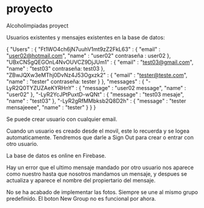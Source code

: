 # proyecto
Alcoholimpiadas proyect

Usuarios existentes y mensajes existentes en la base de datos:

{
  "Users" : {
    "Ft1WO4ch6jN7uuhV1mt9zZ2FkL63" : {
      "email" : "user02@hotmail.com",
      "name" : "user02"
      contraseña : user02
    },
    "UBxCNSgQEGOnL4NvOUVCZ9DjJUm1" : {
      "email" : "test03@gmail.com",
      "name" : "test03"
      contraseña: test03
    },
    "ZBwJQXw3eMThj0DvNz4J53Ogxzk2" : {
      "email" : "tester@teste.com",
      "name" : "tester"
      contraseña: tester
    }
  },
  "messages" : {
    "-LyR2Q0TYZUZAeKYRHnY" : {
      "message" : "user02 message",
      "name" : "user02"
    },
    "-LyR2YcJPtPuxtD-wQNt" : {
      "message" : "test03 mesaje",
      "name" : "test03"
    },
    "-LyR2gRfMMbksb2Q8D2h" : {
      "message" : "tester mensajeeee",
      "name" : "tester"
    }
  }
}

Se puede crear usuario con cualquier email.

Cuando un usuario es creado desde el movil, este lo recuerda y se logea automaticamente. Tendremos que darle a Sign Out para crear o entrar con otro usuario.

La base de datos es online en Firebase.

Hay un error que el ultimo mensaje mandado por otro usuario nos aparece como nuestro hasta que nosotros mandamos un mensaje, y despues se actualiza y aparece el nombre del propiertario del mensaje.

No se ha acabado de implementar las fotos.
Siempre se une al mismo grupo predefinido. El boton New Group no es funcional por ahora.